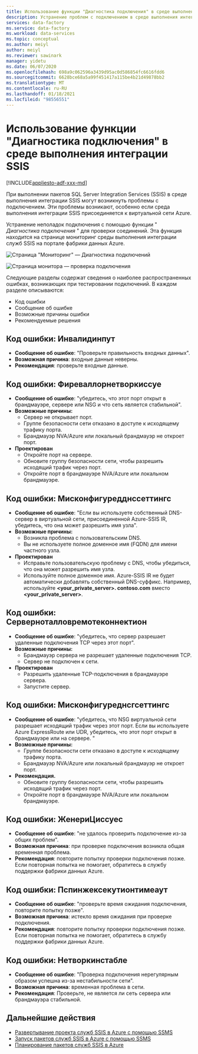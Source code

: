 ```yaml
---
title: Использование функции "Диагностика подключения" в среде выполнения интеграции SSIS
description: Устранение проблем с подключением в среде выполнения интеграции SSIS с помощью функции диагностики подключений.
services: data-factory
ms.service: data-factory
ms.workload: data-services
ms.topic: conceptual
ms.author: meiyl
author: meiyl
ms.reviewer: sawinark
manager: yidetu
ms.date: 06/07/2020
ms.openlocfilehash: 698a9c062596a3439d95ac0d586854fc6616fdd6
ms.sourcegitcommit: 6628bce68a5a99f451417a115be4b21d49878bb2
ms.translationtype: MT
ms.contentlocale: ru-RU
ms.lasthandoff: 01/18/2021
ms.locfileid: "98556551"
---
```

# <a name="use-the-diagnose-connectivity-feature-in-the-ssis-integration-runtime"></a>Использование функции "Диагностика подключения" в среде выполнения интеграции SSIS

[!INCLUDE[appliesto-adf-xxx-md](includes/appliesto-adf-xxx-md.md)]

При выполнении пакетов SQL Server Integration Services (SSIS) в среде выполнения интеграции SSIS могут возникнуть проблемы с подключением. Эти проблемы возникают, особенно если среда выполнения интеграции SSIS присоединяется к виртуальной сети Azure.

Устранение неполадок подключения с помощью функции " *Диагностика подключения* " для проверки соединений. Эта функция находится на странице мониторинг среды выполнения интеграции служб SSIS на портале фабрики данных Azure.

 ![Страница "Мониторинг" — Диагностика подключений](media/ssis-integration-runtime-diagnose-connectivity-faq/ssis-monitor-diagnose-connectivity.png)

 ![Страница монитора — проверка подключения](media/ssis-integration-runtime-diagnose-connectivity-faq/ssis-monitor-test-connection.png)

Следующие разделы содержат сведения о наиболее распространенных ошибках, возникающих при тестировании подключений. В каждом разделе описываются:

- Код ошибки
- Сообщение об ошибке
- Возможные причины ошибки
- Рекомендуемые решения

## <a name="error-code-invalidinput"></a>Код ошибки: Инвалидинпут

- **Сообщение об ошибке**: "Проверьте правильность входных данных".
- **Возможная причина**: входные данные неверны.
- **Рекомендация**: проверьте входные данные.

## <a name="error-code-firewallornetworkissue"></a>Код ошибки: Фиреваллорнетворкиссуе

- **Сообщение об ошибке**: "убедитесь, что этот порт открыт в брандмауэре, сервере или NSG и что сеть является стабильной".
- **Возможные причины:**
  - Сервер не открывает порт.
  - Группе безопасности сети отказано в доступе к исходящему трафику порта.
  - Брандмауэр NVA/Azure или локальный брандмауэр не откроет порт.
- **Проектирован**
  - Откройте порт на сервере.
  - Обновите группу безопасности сети, чтобы разрешить исходящий трафик через порт.
  - Откройте порт в брандмауэре NVA/Azure или локальном брандмауэре.

## <a name="error-code-misconfigureddnssettings"></a>Код ошибки: Мисконфигуредднссеттингс

- **Сообщение об ошибке**: "Если вы используете собственный DNS-сервер в виртуальной сети, присоединенной Azure-SSIS IR, убедитесь, что она может разрешить имя узла".
- **Возможные причины:**
  -  Возникла проблема с пользовательским DNS.
  -  Вы не используете полное доменное имя (FQDN) для имени частного узла.
- **Проектирован**
  -  Исправьте пользовательскую проблему с DNS, чтобы убедиться, что она может разрешить имя узла.
  -  Используйте полное доменное имя. Azure-SSIS IR не будет автоматически добавлять собственный DNS-суффикс. Например, используйте **<your_private_server>. contoso.com** вместо **<your_private_server>**.

## <a name="error-code-servernotallowremoteconnection"></a>Код ошибки: Серверноталловремотеконнектион

- **Сообщение об ошибке**: "убедитесь, что сервер разрешает удаленные подключения TCP через этот порт".
- **Возможные причины:**
  -  Брандмауэр сервера не разрешает удаленные подключения TCP.
  -  Сервер не подключен к сети.
- **Проектирован**
  -  Разрешить удаленные TCP-подключения в брандмауэре сервера.
  -  Запустите сервер.
   
## <a name="error-code-misconfigurednsgsettings"></a>Код ошибки: Мисконфигуреднсгсеттингс

- **Сообщение об ошибке**: "убедитесь, что NSG виртуальной сети разрешает исходящий трафик через этот порт. Если вы используете Azure ExpressRoute или UDR, убедитесь, что этот порт открыт в брандмауэре или на сервере. "
- **Возможные причины:**
  -  Группе безопасности сети отказано в доступе к исходящему трафику порта.
  -  Брандмауэр NVA/Azure или локальный брандмауэр не откроет порт.
- **Рекомендация.**
  -  Обновите группу безопасности сети, чтобы разрешить исходящий трафик через порт.
  -  Откройте порт в брандмауэре NVA/Azure или локальном брандмауэре.

## <a name="error-code-genericissues"></a>Код ошибки: ЖенериЦиссуес

- **Сообщение об ошибке**: "не удалось проверить подключение из-за общих проблем".
- **Возможная причина**: при проверке подключения возникла общая временная проблема.
- **Рекомендация**: повторите попытку проверки подключения позже. Если повторная попытка не помогает, обратитесь в службу поддержки фабрики данных Azure.

## <a name="error-code-pspingexecutiontimeout"></a>Код ошибки: Пспинжексекутионтимеаут

- **Сообщение об ошибке**: "проверьте время ожидания подключения, повторите попытку позже".
- **Возможная причина**: истекло время ожидания при проверке подключения.
- **Рекомендация**: повторите попытку проверки подключения позже. Если повторная попытка не помогает, обратитесь в службу поддержки фабрики данных Azure.

## <a name="error-code-networkinstable"></a>Код ошибки: Нетворкинстабле

- **Сообщение об ошибке**: "Проверка подключения нерегулярным образом успешна из-за нестабильности сети".
- **Возможная причина**: временная проблема в сети.
- **Рекомендация**: Проверьте, не является ли сеть сервера или брандмауэра стабильной.

## <a name="next-steps"></a>Дальнейшие действия

- [Развертывание проекта служб SSIS в Azure с помощью SSMS](/sql/integration-services/ssis-quickstart-deploy-ssms)
- [Запуск пакетов служб SSIS в Azure с помощью SSMS](/sql/integration-services/ssis-quickstart-run-ssms)
- [Планирование пакетов служб SSIS в Azure](/sql/integration-services/lift-shift/ssis-azure-schedule-packages-ssms)
